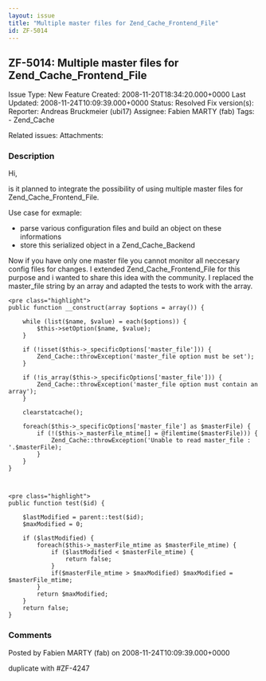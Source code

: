 ```yaml
---
layout: issue
title: "Multiple master files for Zend_Cache_Frontend_File"
id: ZF-5014
---
```


ZF-5014: Multiple master files for Zend\_Cache\_Frontend\_File
--------------------------------------------------------------

 Issue Type: New Feature Created: 2008-11-20T18:34:20.000+0000 Last Updated: 2008-11-24T10:09:39.000+0000 Status: Resolved Fix version(s): 
 Reporter:  Andreas Bruckmeier (ubi17)  Assignee:  Fabien MARTY (fab)  Tags: - Zend\_Cache
 
 Related issues: 
 Attachments: 
### Description

Hi,

is it planned to integrate the possibility of using multiple master files for Zend\_Cache\_Frontend\_File.

Use case for exmaple:

- parse various configuration files and build an object on these informations
- store this serialized object in a Zend\_Cache\_Backend

Now if you have only one master file you cannot monitor all neccesary config files for changes. I extended Zend\_Cache\_Frontend\_File for this purpose and i wanted to share this idea with the community. I replaced the master\_file string by an array and adapted the tests to work with the array.

 
    <pre class="highlight">
    public function __construct(array $options = array()) {
    
        while (list($name, $value) = each($options)) {
            $this->setOption($name, $value);
        }
    
        if (!isset($this->_specificOptions['master_file'])) {
            Zend_Cache::throwException('master_file option must be set');
        }
    
        if (!is_array($this->_specificOptions['master_file'])) {
            Zend_Cache::throwException('master_file option must contain an array');
        }
    
        clearstatcache();
    
        foreach($this->_specificOptions['master_file'] as $masterFile) {
            if (!($this->_masterFile_mtime[] = @filemtime($masterFile))) {
                Zend_Cache::throwException('Unable to read master_file : '.$masterFile);
            }    
        }
    }


 
    <pre class="highlight">
    public function test($id) {
    
        $lastModified = parent::test($id);
        $maxModified = 0;
    
        if ($lastModified) {
            foreach($this->_masterFile_mtime as $masterFile_mtime) {
                if ($lastModified < $masterFile_mtime) {
                    return false;
                }
                if($masterFile_mtime > $maxModified) $maxModified = $masterFile_mtime;
            }
            return $maxModified;
        }
        return false;
    }


 

 

### Comments

Posted by Fabien MARTY (fab) on 2008-11-24T10:09:39.000+0000

duplicate with #ZF-4247

 

 